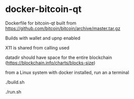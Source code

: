 # docker-bitcoin-qt
Dockerfile for bitcoin-qt built from https://github.com/bitcoin/bitcoin/archive/master.tar.gz

Builds with wallet and upnp enabled

X11 is shared from calling used

datadir should have space for the entire blockchain (https://blockchain.info/charts/blocks-size)

from a Linux system with docker installed, run an a terminal

./build.sh

./run.sh

